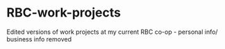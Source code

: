 # RBC-work-projects
Edited versions of work projects at my current RBC co-op - personal info/ business info removed

